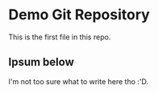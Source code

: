 # Demo Git Repository

This is the first file in this repo.

## Ipsum below
I'm not too sure what to write here tho :'D.
